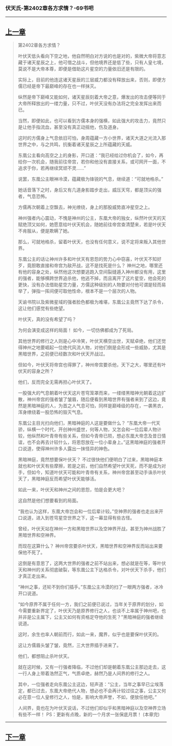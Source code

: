 ### 伏天氏-第2402章各方求情？-69书吧

--------
[上一章](./e89f78729d5d122bfdb656ba1b4436a0.md)
--------


>
>
>
>第2402章各方求情？
>
>叶伏天低头看向下空之地，他自然明白对方说的也是对的，紫微大帝将意志藏于诸天星辰之上，他可借之战斗，但他境界还是低了些，只有人皇七境，莫说不是大帝本尊，即便是借助这片星空的力量依旧还是有限的。
>
>实际上，目前的他连这诸天星辰的三层威力都没有释放出来，否则，即便方儒已经是帝下最巅峰的存在也一样抹灭。
>
>纵然是帝下巅峰又能如何，诸天星辰刻着大帝之意，爆发出的攻击便等同于大帝所释放出的一缕力量，只不过，叶伏天没有办法将之完全发挥出来而已。
>
>当然，即便如此，也可以看到方儒本身的强横，如此强大的攻击力，竟然只是让他手指流血，甚至没有真正动摇他，伤及道身。
>
>这时的方儒身上气息依旧可怕，身周蕴藏一方小世界，诸天大道之光流入那世界之中，与之共鸣，抗衡着诸天星辰之上所蕴藏的天威。
>
>东凰公主看向高空之上的身影，开口道：“我已经给过你机会了，如今，再给你一次机会，随我前往帝宫，若你和他没有直接关系，或可网开一面，不追求于你，若再继续冥顽不灵……”
>
>说罢，东凰公主眼神冷漠，蕴藏极为锋锐的气息，继续道：“可就地格杀。”
>
>她话音落下之时，身后又有几道身影踏步走出，威压天穹，都是顶尖的强者，气息恐怖。
>
>方儒再次朝着上空飘去，神光缭绕，身上的那股威势直冲星空之上。
>
>神州强者内心震动，不愧是神州的公主，东凰大帝的独女，纵然叶伏天的天赋绝顶又如何，她愿意给叶伏天机会，随她前往帝宫查清楚来，若是叶伏天不肯服从，便是欺瞒了她。
>
>那么，可就地格杀，留着叶伏天，也没有任何意义，说不定将来叛入其他世界。
>
>东凰公主的话让神州许多和叶伏天有恩怨的势力心中窃喜，叶伏天不知好歹，竟胆敢直接和帝宫为敌开战，这不是找死是什么？
>神州之地，哪里还有他的容身之处，纵然他这次想要逃跑入空间裂缝遁入神州都没有用，这里的强者，能够横跨世界追杀他，他逃不掉，而且离开了这片星空，他会死的更快，没有办法借助星空力量，方儒这种级别的人物要对付他可谓是轻而易举了，弹指一挥间便可取他性命，根本不是一个层次的人物。
>
>天谕书院以及紫微星域的强者脸色都极为难堪，东凰公主竟然下达了杀令，这让他们感觉有些绝望。
>
>叶伏天，真的没有希望了吗？
>
>为何会演变成这样的局面！
>如今，一切仿佛都成为了死局。
>
>其他世界的修行之人则是心中冷笑，叶伏天横空出世，天赋卓绝，他们还觉得神州之地要崛起一位绝代风流人物，对他们倒是会形成一些威胁，尤其是黑暗世界，之前便已经数次和叶伏天开战过。
>
>但如今，叶伏天将帝宫也得罪了，神州帝宫要杀他，天下之大，哪里还有叶伏天的容身之所？
>
>他们，反而完全无需再担心叶伏天了。
>
>一股强大的气息朝着叶伏天这片苍穹笼罩而来，一缕缕黑暗神光朝着这边扩散，神州帝宫的强者皱了皱眉，随后便看到黑暗世界有强者来到了这边，竟然是黑暗神庭的人，为首之人气息可怕，同样是巅峰级的存在，一袭黑衣，浑身缭绕着一股恐怖的毁灭气息。
>
>东凰公主目光扫向他们，黑暗神庭的人这是要做什么？
>“东凰大帝一代天骄，纵横一个时代，开创神州盛世，何等人物，又怎会和一位后辈人物计较，他纵然和叶青帝有些关系，但如今青帝已陨，想必东凰大帝念及昔日情谊，也不会再去计较什么，将恩怨放在一位小辈身上。”这黑暗神庭的强者开口说道，使得神州许多人露出一抹怪异的神色。
>
>黑暗神庭，竟然想要保叶伏天？
>不过很快他们便明白了过来，黑暗神庭本就也和叶伏天有些摩擦，若是之前，他们自然希望叶伏天死，而不是成为对手，但如今，知道叶伏天可能和叶青帝有关系，神州帝宫甚至动手诛杀叶伏天了，黑暗神庭反而希望叶伏天能够活。
>
>如此一来，叶伏天和神州之间的恩怨，怕是会更大吧？
>
>这自然是他们想要看到的局面。
>
>“我也认为这样，东凰大帝岂会和一位后辈计较。”空神界的强者也走出来开口说道，进入到苍穹星空世界之下，这一幕显得有些古怪。
>
>曾经，叶伏天站在神州一方和黑暗世界以及空神界开战，甚至为神州战胜了黑暗世界和空神界。
>
>而现在这算什么？
>神州帝宫要杀叶伏天，黑暗世界和空神界反而站出来要保他不死了。
>
>这倒是有意思了，这两大世界的强者之前不站出来，想必就是在等，等叶伏天和神州的关系彻底破裂，等东凰公主下达格杀令，对叶伏天下杀手，他们才真正走出来。
>
>“神州之事，还轮不到你们插手。”东凰公主冷漠的扫了一眼两方强者，冰冷开口说道。
>
>“如今原界不属于任何一方，我们之前便已说过，当年关于原界的划分，如今需要重新界定了，叶伏天乃是原界修行之人，也谈不上率属于神州吧，也并非是公主属下，公主又如何有资格定夺他的生死？”黑暗神庭的强者继续说道。
>
>这时，余生也率人朝前而行，如此一来，魔界，似乎也是要保叶伏天的。
>
>这让方儒眉头皱了皱，竟然，三大世界插手进来了。
>
>他们，都想阻止杀叶伏天。
>
>就在这时候，又有一行强者降临，不过他们却是朝着东凰公主那边走去，这一行人身上带着浩然正气，气质卓绝，赫然乃是人间界的修行之人。
>
>其中，一位强者走向东凰公主这边，轻声道：“公主，当年之事早已尘埃落定，都已过去，东凰大帝绝代人物，想必也不会再计较过往之事，公主又何必在意一位人皇修行之人，怕是，影响大帝声誉，不如，便放任他吧。”
>
>人间界，竟也在为叶伏天说话，不过他们却似乎和黑暗神庭以及空神界立场有些不一样！
>PS：更新有点晚，新的一个月求一张保底月票！
>(本章完)
>
>

--------
[下一章](./7a9d927ce2b1d916873b2ce7f14429bf.md)
--------
